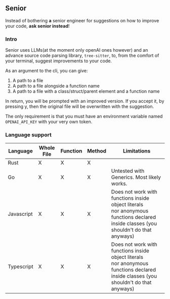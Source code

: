 ## Senior

Instead of bothering **a** senior engineer for suggestions on how to improve your code, **ask senior instead**!

### Intro

Senior uses LLMs(at the moment only openAI ones however) and an advance source code parsing library, `tree-sitter`, to,
from the comfort of your terminal, suggest improvements to your code.

As an argument to the cli, you can give:

1. A path to a file
2. A path to a file alongside a function name
3. A path to a file with a class/struct/parent element and a function name

In return, you will be prompted with an improved version. If you accept it, by pressing y, then the original file will
be overwritten with the suggestion.

The only requirement is that you must have an environment variable named `OPENAI_API_KEY` with your very own token.

### Language support

| Language   | Whole File | Function | Method | Limitations                                                                                                                             |
|------------|------------|----------|--------|-----------------------------------------------------------------------------------------------------------------------------------------|
| Rust       | X          | X        | X      |                                                                                                                                         |
| Go         | X          | X        | X      | Untested with Generics. Most likely works.                                                                                              |
| Javascript | X          | X        | X      | Does not work with functions inside object literals<br/>nor anonymous functions declared inside classes (you shouldn't do that anyways) |
| Typescript | X          | X        | X      | Does not work with functions inside object literals<br/>nor anonymous functions declared inside classes (you shouldn't do that anyways) |